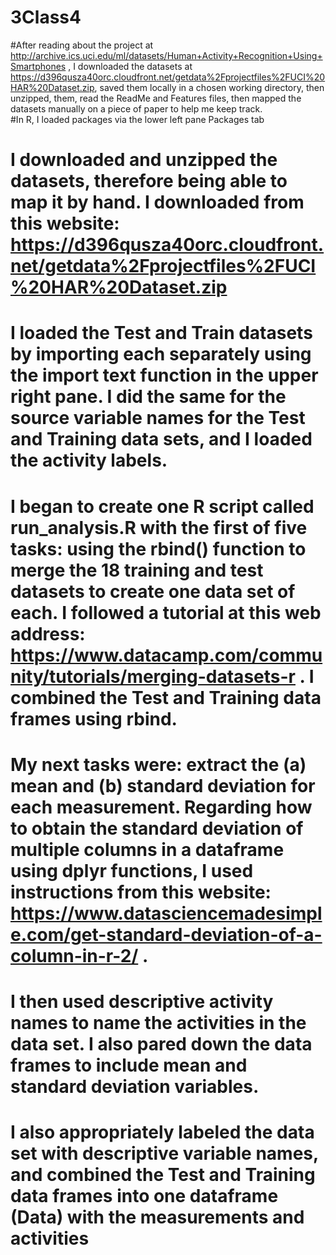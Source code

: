 # 3Class4
#After reading about the project at http://archive.ics.uci.edu/ml/datasets/Human+Activity+Recognition+Using+Smartphones , I downloaded the datasets at  https://d396qusza40orc.cloudfront.net/getdata%2Fprojectfiles%2FUCI%20HAR%20Dataset.zip, saved them locally in a chosen working directory, then unzipped, them, read the ReadMe and Features files, then mapped the datasets manually on a piece of paper to help me keep track.  
#In R, I loaded packages via the lower left pane Packages tab

# I downloaded and unzipped the datasets, therefore being able to map it by hand. I downloaded from this website:   https://d396qusza40orc.cloudfront.net/getdata%2Fprojectfiles%2FUCI%20HAR%20Dataset.zip
# I loaded the Test and Train datasets  by importing each separately using the import text function in the upper right pane. I did the same for the source variable names for the Test and Training data sets, and I loaded the activity labels. 	

# I began to create one R script called run_analysis.R with the first of five tasks:  using the rbind() function to merge the 18 training and test datasets to create one data set of each. I followed a tutorial at this web address:   https://www.datacamp.com/community/tutorials/merging-datasets-r . I combined the Test and Training data frames using rbind.

# My next tasks were: extract the (a) mean and (b) standard deviation for each measurement. Regarding how to obtain the standard deviation of multiple columns in a dataframe using dplyr functions, I used instructions from this website: https://www.datasciencemadesimple.com/get-standard-deviation-of-a-column-in-r-2/ .

# I then used descriptive activity names to name the activities in the data set. I also pared down the data frames to include mean and standard deviation variables. 

# I also appropriately labeled the data set with descriptive variable names, and combined the Test and Training data frames into one dataframe (Data) with the measurements and activities
